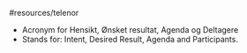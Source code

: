 #resources/telenor 

- Acronym for Hensikt, Ønsket resultat, Agenda og Deltagere
- Stands for: Intent, Desired Result, Agenda and Participants.